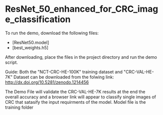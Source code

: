 # ResNet_50_enhanced_for_CRC_image_classification

To run the demo, download the following files:
- [ResNet50.model]
- [best_weights.h5]

After downloading, place the files in the project directory and run the demo script.

Guide: 
Both the "NCT-CRC-HE-100K" training dataset and "CRC-VAL-HE-7K" Dataset can be downloaded from the folwing link: http://dx.doi.org/10.5281/zenodo.1214456

The Demo File will validate the CRC-VAL-HE-7K results at the end the overall accuracy and a browser link will appear to classify single images of CRC that satasify the input requirments of the model.
Model file is the training folder
